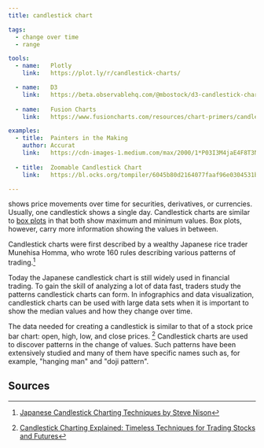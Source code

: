 ```yaml
---
title: candlestick chart

tags:
  - change over time
  - range

tools:
  - name:   Plotly
    link:   https://plot.ly/r/candlestick-charts/

  - name:   D3
    link:   https://beta.observablehq.com/@mbostock/d3-candlestick-chart
    
  - name:   Fusion Charts
    link:   https://www.fusioncharts.com/resources/chart-primers/candlestick-chart

examples:
  - title:  Painters in the Making 
    author: Accurat
    link:   https://cdn-images-1.medium.com/max/2000/1*P03I3M4jaE4F8T3N67G39w.jpeg
    
  - title:  Zoomable Candlestick Chart
    link:   https://bl.ocks.org/tompiler/6045b80d2164077faaf96e0304531bba

---
```


shows price movements over time for securities, derivatives, or currencies. Usually, one candlestick shows a single day.
Candlestick charts are similar to [box plots](/box-plot) in that both show maximum and minimum values. Box plots, however, carry more information showing the values in between. 

<!--more-->

Candlestick charts were first described by a wealthy Japanese rice trader Munehisa Homma, who wrote 160 rules describing various patterns of trading.[^nison]


Today the Japanese candlestick chart is still widely used in financial trading. To gain the skill of analyzing a lot of data fast, traders study the patterns candlestick charts can form. In infographics and data visualization, candlestick charts can be used with large data sets when it is important to show the median values and how they change over time.


The data needed for creating a candlestick is similar to that of a stock price bar chart:  open, high, low, and close prices. [^morris]
Candlestick charts are used to discover patterns in the change of values. Such patterns have been extensively studied and many of them have specific names such as, for example, "hanging man" and "doji pattern".



## Sources
[^morris]: [Candlestick Charting Explained: Timeless Techniques for Trading Stocks and Futures](http://wordpress1.rm7mills.com/notasaham/wp-content/uploads/sites/3/2017/08/Candlestick-Charting-Explained-Gregory-Morris.pdf)
[^nison]: [Japanese Candlestick Charting Techniques by Steve Nison](https://www.forexfactory.com/attachment.php/2269015?attachmentid=2269015&d=1492350521)
